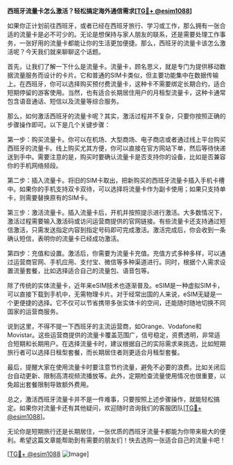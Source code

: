 **西班牙流量卡怎么激活？轻松搞定海外通信需求[[TG💪+ @esim1088](https://t.me/s/esim1088)]**

如果你正计划前往西班牙，或者已经在西班牙旅行、学习或工作，那么拥有一张合适的流量卡是必不可少的。无论是想保持与家人朋友的联系，还是需要处理工作事务，一张好用的流量卡都能让你的生活更加便捷。那么，西班牙的流量卡该怎么激活呢？今天我们就来聊聊这个话题。

首先，让我们了解一下什么是流量卡。流量卡，顾名思义，就是专门为提供移动数据流量服务而设计的卡片。它和普通的SIM卡类似，但主要功能集中在数据传输上。在西班牙，你可以选择购买预付费流量卡，这种卡不需要绑定长期合约，适合短期停留的游客使用。当然，也有适合长期居住用户的月租型流量卡，这种卡通常包含语音通话、短信以及流量等综合服务。

那么，如何激活西班牙的流量卡呢？其实，激活过程并不复杂，只要你按照正确的步骤操作即可。以下是几个关键步骤：

第一步：购买流量卡。你可以在机场、大型商场、电子商店或者通过线上平台购买西班牙的流量卡。线上购买尤其方便，你可以直接在官方网站下单，然后等待快递送到手中。需要注意的是，购买时要确认流量卡是否支持你的设备，比如是否兼容你的手机网络频段。

第二步：插入流量卡。将旧的SIM卡取出，把新购买的西班牙流量卡插入手机卡槽中。如果你的手机支持双卡双待，可以选择将流量卡作为副卡使用；如果只支持单卡，则需要替换原有的SIM卡。

第三步：激活流量卡。插入流量卡后，开机并按照提示进行激活。大多数情况下，激活过程需要输入激活码或访问运营商提供的官网链接。有些流量卡还支持通过短信激活，只需发送指定内容到指定号码即可完成激活。激活完成后，你会收到一条确认短信，表明你的流量卡已经成功激活。

第四步：充值和设置。激活后，你需要为流量卡充值。充值方式多种多样，可以通过运营商官网、手机应用、支付宝、微信等多种渠道进行。同时，根据个人需求设置流量套餐，比如选择适合自己的流量包、语音包等。

除了传统的实体流量卡，近年来eSIM技术也逐渐普及。eSIM是一种虚拟SIM卡，可以直接下载到手机中，无需物理卡片。对于经常出国的人来说，eSIM无疑是一个更便捷的选择。它不仅可以节省携带多张实体卡的空间，还能随时随地切换不同国家的运营商服务。

说到这里，不得不提一下西班牙的主流运营商，如Orange、Vodafone和Movistar。这些运营商提供的流量卡覆盖范围广，信号稳定，资费透明，非常适合短期和长期用户。在选择流量卡时，建议根据自己的实际需求来挑选，比如短期旅行者可以选择日租型套餐，而长期居住者则更适合月租型套餐。

最后，提醒大家在使用流量卡时要注意节约流量，避免不必要的浪费。比如关闭后台自动更新、限制高清视频流播放等。此外，定期检查流量使用情况也很重要，以免超出套餐限制导致额外费用。

总之，激活西班牙流量卡并不是一件难事，只要按照上述步骤操作，就能轻松搞定。如果你对流量卡还有其他疑问，欢迎随时咨询我们的客服团队[[TG💪+ @esim1088](https://t.me/s/esim1088)]。

无论你是短期旅行还是长期居住，一张优质的西班牙流量卡都能为你带来极大的便利。希望这篇文章能帮助到有需要的朋友们！快去选购一张适合自己的流量卡吧！

[[TG💪+ @esim1088](https://t.me/s/esim1088) ![Image](https://i.postimg.cc/4NQfJmqS/Snipaste-2025-05-13-00-14-12.png)]